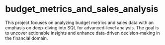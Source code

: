 # budget_metrics_and_sales_analysis
This project focuses on analyzing budget metrics and sales data with an emphasis on deep-diving into SQL for advanced-level analysis. The goal is to uncover actionable insights and enhance data-driven decision-making in the financial domain.
